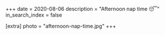 +++
date = 2020-08-06
description = "Afternoon nap time 😴"
in_search_index = false

[extra]
photo = "afternoon-nap-time.jpg"
+++
